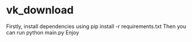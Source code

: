 # vk_download
Firstly, install dependencies using
pip install -r requirements.txt
Then you can run 
python main.py
Enjoy
